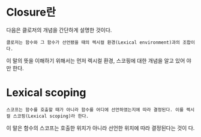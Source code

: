 # Closure란

다음은 클로저의 개념을 간단하게 설명한 것이다.

`클로저는 함수와 그 함수가 선언됐을 때의 렉시컬 환경(Lexical environment)과의 조합이다.`
<br>

이 말의 뜻을 이해하기 위해서는 먼저 렉시컬 환경, 스코핑에 대한 개념을 알고 있어
야만 한다.

# Lexical scoping

`스코프는 함수를 호출할 때가 아니라 함수를 어디에 선언하였는지에 따라 결정된다. 이를 렉시컬 스코핑(Lexical scoping)라 한다.`
<br>

이 말은 함수의 스코프는 호출한 위치가 아니라 선언한 위치에 따라 결정된다는 것이
다.
